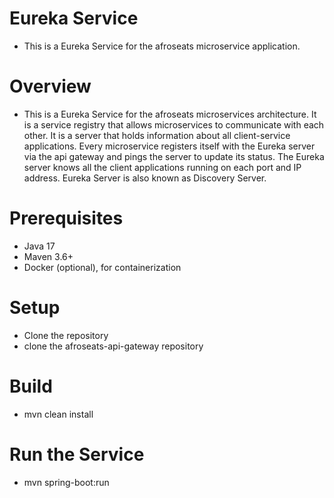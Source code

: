 # Eureka Service
- This is a Eureka Service for the afroseats microservice application.

# Overview
- This is a Eureka Service for the afroseats microservices architecture. 
It is a service registry that allows microservices to communicate with each other. 
It is a server that holds information about all client-service applications. 
Every microservice registers itself with the Eureka server via the api gateway and pings the server to update its status. The Eureka server knows all the client applications running on each port and IP address. Eureka Server is also known as Discovery Server.

# Prerequisites
- Java 17
- Maven 3.6+
- Docker (optional), for containerization
# Setup
- Clone the repository
- clone the afroseats-api-gateway repository
# Build
- mvn clean install
# Run the Service
- mvn spring-boot:run
